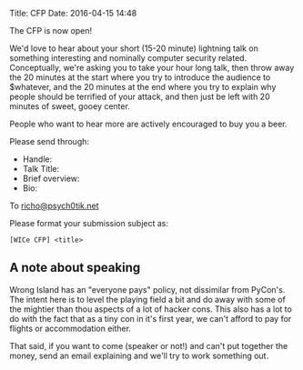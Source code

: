 Title: CFP
Date: 2016-04-15 14:48

The CFP is now open!

We'd love to hear about your short (15-20 minute) lightning talk on something
interesting and nominally computer security related. Conceptually, we're asking
you to take your hour long talk, then throw away the 20 minutes at the start
where you try to introduce the audience to $whatever, and the 20 minutes at the
end where you try to explain why people should be terrified of your attack, and
then just be left with 20 minutes of sweet, gooey center.

People who want to hear more are actively encouraged to buy you a beer.

Please send through:

* Handle:
* Talk Title:
* Brief overview:
* Bio:

To richo@psych0tik.net

Please format your submission subject as:

    [WICe CFP] <title>

## A note about speaking

Wrong Island has an "everyone pays" policy, not dissimilar from PyCon's. The
intent here is to level the playing field a bit and do away with some of the
mightier than thou aspects of a lot of hacker cons. This also has a lot to do
with the fact that as a tiny con in it's first year, we can't afford to pay for
flights or accommodation either.

That said, if you want to come (speaker or not!) and can't put together the
money, send an email explaining and we'll try to work something out.
